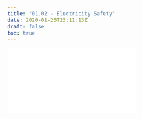 ```yaml
---
title: "01.02 - Electricity Safety"
date: 2020-01-26T23:11:13Z
draft: false
toc: true
---
```


![Link to Included Page Up all Directories to Root](../../../../electronics//electricity-safety.md)
